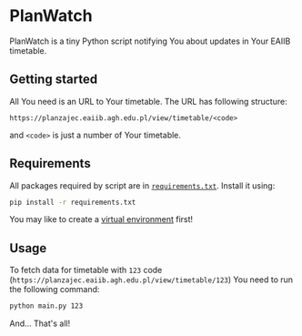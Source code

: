# PlanWatch

PlanWatch is a tiny Python script notifying You about updates in Your EAIIB timetable.

## Getting started

All You need is an URL to Your timetable. The URL has following structure:

    https://planzajec.eaiib.agh.edu.pl/view/timetable/<code>

and `<code>` is just a number of Your timetable.

## Requirements

All packages required by script are in [`requirements.txt`](requirements.txt). Install it using:

```bash
pip install -r requirements.txt
```

You may like to create a [virtual environment](https://docs.python.org/3/library/venv.html) first!

## Usage

To fetch data for timetable with `123` code (`https://planzajec.eaiib.agh.edu.pl/view/timetable/123`) You need to run the following command:

```bash
python main.py 123
```

And... That's all!
